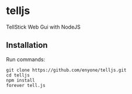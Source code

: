 telljs
======

TellStick Web Gui with NodeJS

Installation
------
Run commands:

```
git clone https://github.com/enyone/telljs.git
cd telljs
npm install
forever tell.js
```
